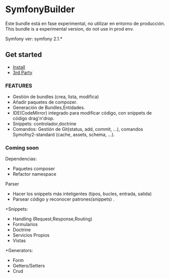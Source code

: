 SymfonyBuilder
==============
Este bundle está en fase experimental, no utilizar en entorno de producción.
This bundle is a experimental version, do not use in prod env. 

Symfony ver: symfony 2.1.*

Get started
-------------
- [Install](https://github.com/zeopix/SymfonyBuilder/blob/master/Resources/doc/install.md)
- [3rd Party](https://github.com/zeopix/SymfonyBuilder/blob/master/Resources/doc/3rdparty.md)


### FEATURES
- Gestión de bundles (crea, lista, modifica)
- Añadir paquetes de compozer.
- Generación de Bundles,Entidades.
- IDE(CodeMirror) integrado para modificar código, con snippets de código drag'n'drop.
- Snippets: controlador,doctrine
- Comandos: Gestión de Git(status, add, commit, ...), comandos Symofny2-standard (cache, assets, schema, ...).


### Coming soon
Dependencias:
- Paquetes composer
- Refactor namespace

Parser
- Hacer los snippets más inteligentes (tipos, bucles, entrada, salida)
- Parsear código y reconocer patrones(snippets) . 

+Snippets:
- Handling (Request,Response,Routing)
- Formularios
- Doctrine
- Servicios Propios
- Vistas

+Generators:
- Form
- Getters/Setters
- Crud
